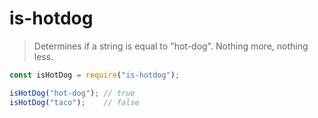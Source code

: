 # is-hotdog

> Determines if a string is equal to "hot-dog". Nothing more, nothing less.

```js
const isHotDog = require("is-hotdog");

isHotDog("hot-dog"); // true
isHotDog("taco");    // false
